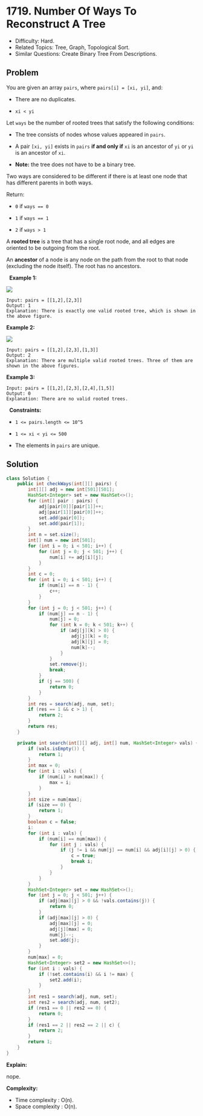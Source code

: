 # 1719. Number Of Ways To Reconstruct A Tree

- Difficulty: Hard.
- Related Topics: Tree, Graph, Topological Sort.
- Similar Questions: Create Binary Tree From Descriptions.

## Problem

You are given an array ```pairs```, where ```pairs[i] = [xi, yi]```, and:


	
- There are no duplicates.
	
- ```xi < yi```


Let ```ways``` be the number of rooted trees that satisfy the following conditions:


	
- The tree consists of nodes whose values appeared in ```pairs```.
	
- A pair ```[xi, yi]``` exists in ```pairs``` **if and only if** ```xi``` is an ancestor of ```yi``` or ```yi``` is an ancestor of ```xi```.
	
- **Note:** the tree does not have to be a binary tree.


Two ways are considered to be different if there is at least one node that has different parents in both ways.

Return:


	
- ```0``` if ```ways == 0```
	
- ```1``` if ```ways == 1```
	
- ```2``` if ```ways > 1```


A **rooted tree** is a tree that has a single root node, and all edges are oriented to be outgoing from the root.

An **ancestor** of a node is any node on the path from the root to that node (excluding the node itself). The root has no ancestors.

 
**Example 1:**

![](https://assets.leetcode.com/uploads/2020/12/03/trees2.png)

```
Input: pairs = [[1,2],[2,3]]
Output: 1
Explanation: There is exactly one valid rooted tree, which is shown in the above figure.
```

**Example 2:**

![](https://assets.leetcode.com/uploads/2020/12/03/tree.png)

```
Input: pairs = [[1,2],[2,3],[1,3]]
Output: 2
Explanation: There are multiple valid rooted trees. Three of them are shown in the above figures.
```

**Example 3:**

```
Input: pairs = [[1,2],[2,3],[2,4],[1,5]]
Output: 0
Explanation: There are no valid rooted trees.
```

 
**Constraints:**


	
- ```1 <= pairs.length <= 10^5```
	
- ```1 <= xi < yi <= 500```
	
- The elements in ```pairs``` are unique.



## Solution

```java
class Solution {
    public int checkWays(int[][] pairs) {
        int[][] adj = new int[501][501];
        HashSet<Integer> set = new HashSet<>();
        for (int[] pair : pairs) {
            adj[pair[0]][pair[1]]++;
            adj[pair[1]][pair[0]]++;
            set.add(pair[0]);
            set.add(pair[1]);
        }
        int n = set.size();
        int[] num = new int[501];
        for (int i = 0; i < 501; i++) {
            for (int j = 0; j < 501; j++) {
                num[i] += adj[i][j];
            }
        }
        int c = 0;
        for (int i = 0; i < 501; i++) {
            if (num[i] == n - 1) {
                c++;
            }
        }
        for (int j = 0; j < 501; j++) {
            if (num[j] == n - 1) {
                num[j] = 0;
                for (int k = 0; k < 501; k++) {
                    if (adj[j][k] > 0) {
                        adj[j][k] = 0;
                        adj[k][j] = 0;
                        num[k]--;
                    }
                }
                set.remove(j);
                break;
            }
            if (j == 500) {
                return 0;
            }
        }
        int res = search(adj, num, set);
        if (res == 1 && c > 1) {
            return 2;
        }
        return res;
    }

    private int search(int[][] adj, int[] num, HashSet<Integer> vals) {
        if (vals.isEmpty()) {
            return 1;
        }
        int max = 0;
        for (int i : vals) {
            if (num[i] > num[max]) {
                max = i;
            }
        }
        int size = num[max];
        if (size == 0) {
            return 1;
        }
        boolean c = false;
        i:
        for (int i : vals) {
            if (num[i] == num[max]) {
                for (int j : vals) {
                    if (j != i && num[j] == num[i] && adj[i][j] > 0) {
                        c = true;
                        break i;
                    }
                }
            }
        }
        HashSet<Integer> set = new HashSet<>();
        for (int j = 0; j < 501; j++) {
            if (adj[max][j] > 0 && !vals.contains(j)) {
                return 0;
            }
            if (adj[max][j] > 0) {
                adj[max][j] = 0;
                adj[j][max] = 0;
                num[j]--;
                set.add(j);
            }
        }
        num[max] = 0;
        HashSet<Integer> set2 = new HashSet<>();
        for (int i : vals) {
            if (!set.contains(i) && i != max) {
                set2.add(i);
            }
        }
        int res1 = search(adj, num, set);
        int res2 = search(adj, num, set2);
        if (res1 == 0 || res2 == 0) {
            return 0;
        }
        if (res1 == 2 || res2 == 2 || c) {
            return 2;
        }
        return 1;
    }
}
```

**Explain:**

nope.

**Complexity:**

* Time complexity : O(n).
* Space complexity : O(n).
